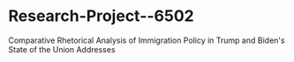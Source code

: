# Research-Project--6502
Comparative Rhetorical Analysis of Immigration Policy in Trump and Biden's State of the Union Addresses
